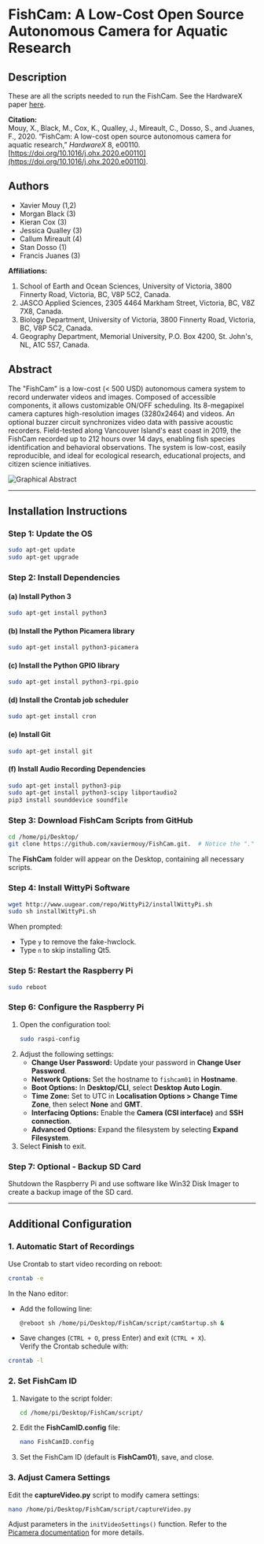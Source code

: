 # FishCam: A Low-Cost Open Source Autonomous Camera for Aquatic Research  

## Description  
These are all the scripts needed to run the FishCam. See the HardwareX paper [here](https://www.sciencedirect.com/science/article/pii/S2468067220300195).  

**Citation:**  
Mouy, X., Black, M., Cox, K., Qualley, J., Mireault, C., Dosso, S., and Juanes, F., 2020. “FishCam: A low-cost open source autonomous camera for aquatic research,” *HardwareX* 8, e00110. [https://doi.org/10.1016/j.ohx.2020.e00110](https://doi.org/10.1016/j.ohx.2020.e00110).  

## Authors  
- Xavier Mouy (1,2)  
- Morgan Black (3)  
- Kieran Cox (3)  
- Jessica Qualley (3)  
- Callum Mireault (4)  
- Stan Dosso (1)  
- Francis Juanes (3)  

**Affiliations:**  
1. School of Earth and Ocean Sciences, University of Victoria, 3800 Finnerty Road, Victoria, BC, V8P 5C2, Canada.  
2. JASCO Applied Sciences, 2305 4464 Markham Street, Victoria, BC, V8Z 7X8, Canada.  
3. Biology Department, University of Victoria, 3800 Finnerty Road, Victoria, BC, V8P 5C2, Canada.  
4. Geography Department, Memorial University, P.O. Box 4200, St. John's, NL, A1C 5S7, Canada.  

## Abstract  
The "FishCam" is a low-cost (< 500 USD) autonomous camera system to record underwater videos and images. Composed of accessible components, it allows customizable ON/OFF scheduling. Its 8-megapixel camera captures high-resolution images (3280x2464) and videos. An optional buzzer circuit synchronizes video data with passive acoustic recorders. Field-tested along Vancouver Island's east coast in 2019, the FishCam recorded up to 212 hours over 14 days, enabling fish species identification and behavioral observations. The system is low-cost, easily reproducible, and ideal for ecological research, educational projects, and citizen science initiatives.  

![Graphical Abstract](https://ars.els-cdn.com/content/image/1-s2.0-S2468067220300195-ga1.jpg "Graphical Abstract")  

---

## Installation Instructions  

### Step 1: Update the OS  
```bash
sudo apt-get update  
sudo apt-get upgrade
```  

### Step 2: Install Dependencies  

#### (a) Install Python 3  
```bash
sudo apt-get install python3
```  

#### (b) Install the Python Picamera library  
```bash
sudo apt-get install python3-picamera
```  

#### (c) Install the Python GPIO library  
```bash
sudo apt-get install python3-rpi.gpio
```  

#### (d) Install the Crontab job scheduler  
```bash
sudo apt-get install cron
```  

#### (e) Install Git  
```bash
sudo apt-get install git
```  

#### (f) Install Audio Recording Dependencies  
```bash
sudo apt-get install python3-pip  
sudo apt-get install python3-scipy libportaudio2  
pip3 install sounddevice soundfile
```  

### Step 3: Download FishCam Scripts from GitHub  
```bash
cd /home/pi/Desktop/  
git clone https://github.com/xaviermouy/FishCam.git.  # Notice the "." at the end
```  
The **FishCam** folder will appear on the Desktop, containing all necessary scripts.  

### Step 4: Install WittyPi Software  
```bash
wget http://www.uugear.com/repo/WittyPi2/installWittyPi.sh  
sudo sh installWittyPi.sh
```  
When prompted:  
- Type `y` to remove the fake-hwclock.  
- Type `n` to skip installing Qt5.  

### Step 5: Restart the Raspberry Pi  
```bash
sudo reboot
```  

### Step 6: Configure the Raspberry Pi  
1. Open the configuration tool:  
   ```bash
   sudo raspi-config
   ```  
2. Adjust the following settings:  
   - **Change User Password:** Update your password in **Change User Password**.  
   - **Network Options:** Set the hostname to `fishcam01` in **Hostname**.  
   - **Boot Options:** In **Desktop/CLI**, select **Desktop Auto Login**.  
   - **Time Zone:** Set to UTC in **Localisation Options > Change Time Zone**, then select **None** and **GMT**.  
   - **Interfacing Options:** Enable the **Camera (CSI interface)** and **SSH connection**.  
   - **Advanced Options:** Expand the filesystem by selecting **Expand Filesystem**.  
3. Select **Finish** to exit.  

### Step 7: Optional - Backup SD Card  
Shutdown the Raspberry Pi and use software like Win32 Disk Imager to create a backup image of the SD card.  

---

## Additional Configuration  

### 1. Automatic Start of Recordings  
Use Crontab to start video recording on reboot:  
```bash
crontab -e
```  
In the Nano editor:  
- Add the following line:  
  ```bash
  @reboot sh /home/pi/Desktop/FishCam/script/camStartup.sh &
  ```  
- Save changes (`CTRL + O`, press Enter) and exit (`CTRL + X`).  
Verify the Crontab schedule with:  
```bash
crontab -l
```  

### 2. Set FishCam ID  
1. Navigate to the script folder:  
   ```bash
   cd /home/pi/Desktop/FishCam/script/
   ```  
2. Edit the **FishCamID.config** file:  
   ```bash
   nano FishCamID.config
   ```  
3. Set the FishCam ID (default is **FishCam01**), save, and close.  

### 3. Adjust Camera Settings  
Edit the **captureVideo.py** script to modify camera settings:  
```bash
nano /home/pi/Desktop/FishCam/script/captureVideo.py
```  
Adjust parameters in the `initVideoSettings()` function. Refer to the [Picamera documentation](https://picamera.readthedocs.io) for more details.  
